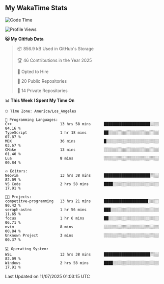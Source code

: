 ## My WakaTime Stats
<!--START_SECTION:waka-->
![Code Time](http://img.shields.io/badge/Code%20Time-415%20hrs%2027%20mins-blue)

![Profile Views](http://img.shields.io/badge/Profile%20Views-1-blue)

**🐱 My GitHub Data** 

> 📦 856.9 kB Used in GitHub's Storage 
 > 
> 🏆 46 Contributions in the Year 2025
 > 
> 💼 Opted to Hire
 > 
> 📜 20 Public Repositories 
 > 
> 🔑 14 Private Repositories 
 > 
📊 **This Week I Spent My Time On** 

```text
🕑︎ Time Zone: America/Los_Angeles

💬 Programming Languages: 
C++                      13 hrs 58 mins      █████████████████████░░░░   84.16 % 
TypeScript               1 hr 18 mins        ██░░░░░░░░░░░░░░░░░░░░░░░   07.87 % 
MDX                      36 mins             █░░░░░░░░░░░░░░░░░░░░░░░░   03.67 % 
CMake                    13 mins             ░░░░░░░░░░░░░░░░░░░░░░░░░   01.40 % 
Lua                      8 mins              ░░░░░░░░░░░░░░░░░░░░░░░░░   00.84 % 

🔥 Editors: 
Neovim                   13 hrs 38 mins      █████████████████████░░░░   82.09 % 
VS Code                  2 hrs 58 mins       ████░░░░░░░░░░░░░░░░░░░░░   17.91 % 

🐱‍💻 Projects: 
competitve-programming   13 hrs 21 mins      ████████████████████░░░░░   80.42 % 
seraph-astro             1 hr 56 mins        ███░░░░░░░░░░░░░░░░░░░░░░   11.65 % 
focus                    1 hr 6 mins         ██░░░░░░░░░░░░░░░░░░░░░░░   06.71 % 
nvim                     8 mins              ░░░░░░░░░░░░░░░░░░░░░░░░░   00.84 % 
Unknown Project          3 mins              ░░░░░░░░░░░░░░░░░░░░░░░░░   00.37 % 

💻 Operating System: 
WSL                      13 hrs 38 mins      █████████████████████░░░░   82.09 % 
Windows                  2 hrs 58 mins       ████░░░░░░░░░░░░░░░░░░░░░   17.91 % 
```


 Last Updated on 11/07/2025 01:03:15 UTC
<!--END_SECTION:waka-->
